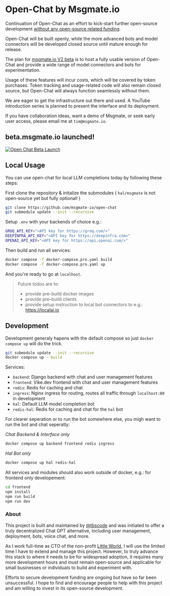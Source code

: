 # Open-Chat by Msgmate.io

Continuation of Open-Chat as an effort to kick-start further open-source development [without any open-source related funding](#about).

Open-Chat will be built openly, while the more advanced bots and model connectors will be developed closed source until mature enough for release.

The plan for [msgmate.io V2 beta](https://beta.msgmate.io) is to host a fully usable version of Open-Chat and provide a wide range of model connectors and bots for experimentation. 

Usage of these features will incur costs, which will be covered by token purchases. Token tracking and usage-related code will also remain closed source, but Open-Chat will always function seamlessly without them.

We are eager to get the infrastructure out there and used. A YouTube introduction series is planned to present the interface and its deployment.

If you have collaboration ideas, want a demo of Msgmate, or seek early user access, please email me at `tim@msgmate.io`.

## beta.msgmate.io launched!

[![Open Chat Beta Launch](https://img.youtube.com/vi/OqT_kIhz8Dc/0.jpg)](https://www.youtube.com/watch?v=OqT_kIhz8Dc)

## Local Usage

You can use open-chat for local LLM completions today by following these steps:

First clone the repository & initalize the submodules ( `hal/msgmate` is not open-source yet but fully optional! )

```bash
git clone https://github.com/msgmate-io/open-chat
git submodule update --init --recursive
```

Setup `.env` with your backends of choice e.g.:

```bash
GROQ_API_KEY="<API key for https://groq.com/>"
DEEPINFRA_API_KEY="<API key for https://deepinfra.com>"
OPENAI_API_KEY="<API key for https://api.openai.com/>"
```

Then build and run all services:

```bash
docker compose -f docker-compose.pro.yaml build
docker compose -f docker-compose.pro.yaml up
```

And you're ready to go at `localhost`.

> Future todos are to:
> - provide pre-build docker images
> - provide pre-build clients
> - provide setup instruction to local bot connectors to e.g.: https://localai.io

## Development

Development generaly hapens with the default compose so just `docker compose up` will do the trick.

```bash
git submodule update --init --recursive
docker compose up --build
```

Services:

- `backend`: Django backend with chat and user management features
- `frontend`: Vike.dev frontend with chat and user management features
- `redis`: Redis for caching and chat
- `ingress`: Nginx ingress for routing, routes all traffic through `localhost:80` in development
- `hal`: Default LLM model completion bot
- `redis-hal`: Redis for caching and chat for the `hal` bot


For clearer seperation or to run the bot somewhere else, 
you migh want to run the bot and chat seperatly:

*Chat Backend & Interface only*

```bash
docker compose up backend frontend redis ingress
```

*Hal Bot only*

```bash
docker compose up hal redis-hal
```

All services and modules should also work outside of docker,
e.g.: for frontend only developement:

```bash
cd frontend
npm install
npm run build
npm run dev
```

### About

This project is built and maintained by [@tbscode](https://github.com/tbscode) and was initiated to offer a truly decentralized Chat GPT alternative, including user management, deployment, bots, voice chat, and more.

As I work full-time as CTO of the non-profit [Little World](https://home.little-world.com), I will use the limited time I have to extend and manage this project. However, to truly advance this stack to where it needs to be for widespread adoption, it requires many more development hours and must remain open-source and applicable for small businesses or individuals to build and experiment with.

Efforts to secure development funding are ongoing but have so far been unsuccessful. I hope to find and encourage people to help with this project and am willing to invest in its open-source development.